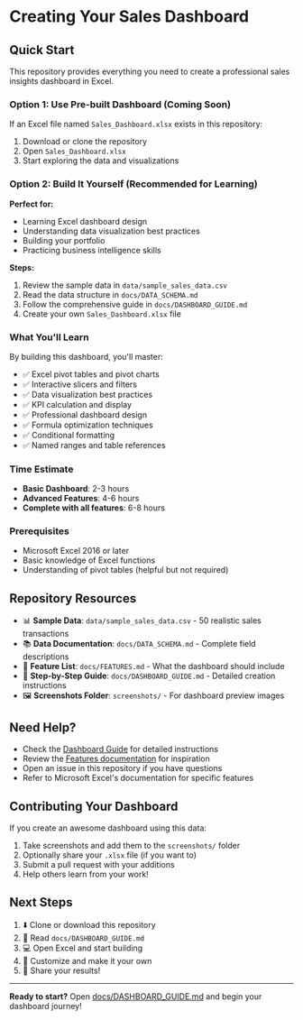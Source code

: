# Creating Your Sales Dashboard

## Quick Start

This repository provides everything you need to create a professional sales insights dashboard in Excel.

### Option 1: Use Pre-built Dashboard (Coming Soon)

If an Excel file named `Sales_Dashboard.xlsx` exists in this repository:
1. Download or clone the repository
2. Open `Sales_Dashboard.xlsx`
3. Start exploring the data and visualizations

### Option 2: Build It Yourself (Recommended for Learning)

**Perfect for:**
- Learning Excel dashboard design
- Understanding data visualization best practices
- Building your portfolio
- Practicing business intelligence skills

**Steps:**
1. Review the sample data in `data/sample_sales_data.csv`
2. Read the data structure in `docs/DATA_SCHEMA.md`
3. Follow the comprehensive guide in `docs/DASHBOARD_GUIDE.md`
4. Create your own `Sales_Dashboard.xlsx` file

### What You'll Learn

By building this dashboard, you'll master:
- ✅ Excel pivot tables and pivot charts
- ✅ Interactive slicers and filters
- ✅ Data visualization best practices
- ✅ KPI calculation and display
- ✅ Professional dashboard design
- ✅ Formula optimization techniques
- ✅ Conditional formatting
- ✅ Named ranges and table references

### Time Estimate

- **Basic Dashboard**: 2-3 hours
- **Advanced Features**: 4-6 hours
- **Complete with all features**: 6-8 hours

### Prerequisites

- Microsoft Excel 2016 or later
- Basic knowledge of Excel functions
- Understanding of pivot tables (helpful but not required)

## Repository Resources

- 📊 **Sample Data**: `data/sample_sales_data.csv` - 50 realistic sales transactions
- 📚 **Data Documentation**: `docs/DATA_SCHEMA.md` - Complete field descriptions
- 🎯 **Feature List**: `docs/FEATURES.md` - What the dashboard should include
- 📖 **Step-by-Step Guide**: `docs/DASHBOARD_GUIDE.md` - Detailed creation instructions
- 🖼️ **Screenshots Folder**: `screenshots/` - For dashboard preview images

## Need Help?

- Check the [Dashboard Guide](docs/DASHBOARD_GUIDE.md) for detailed instructions
- Review the [Features documentation](docs/FEATURES.md) for inspiration
- Open an issue in this repository if you have questions
- Refer to Microsoft Excel's documentation for specific features

## Contributing Your Dashboard

If you create an awesome dashboard using this data:
1. Take screenshots and add them to the `screenshots/` folder
2. Optionally share your `.xlsx` file (if you want to)
3. Submit a pull request with your additions
4. Help others learn from your work!

## Next Steps

1. ⬇️ Clone or download this repository
2. 📖 Read `docs/DASHBOARD_GUIDE.md`
3. 💻 Open Excel and start building
4. 🎨 Customize and make it your own
5. 📸 Share your results!

---

**Ready to start?** Open [docs/DASHBOARD_GUIDE.md](docs/DASHBOARD_GUIDE.md) and begin your dashboard journey!
